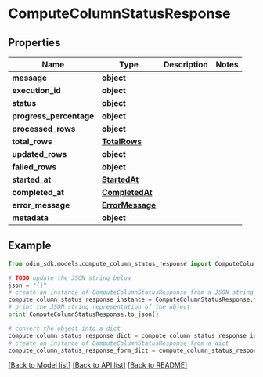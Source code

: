 # ComputeColumnStatusResponse


## Properties

Name | Type | Description | Notes
------------ | ------------- | ------------- | -------------
**message** | **object** |  | 
**execution_id** | **object** |  | 
**status** | **object** |  | 
**progress_percentage** | **object** |  | 
**processed_rows** | **object** |  | 
**total_rows** | [**TotalRows**](TotalRows.md) |  | 
**updated_rows** | **object** |  | 
**failed_rows** | **object** |  | 
**started_at** | [**StartedAt**](StartedAt.md) |  | 
**completed_at** | [**CompletedAt**](CompletedAt.md) |  | 
**error_message** | [**ErrorMessage**](ErrorMessage.md) |  | 
**metadata** | **object** |  | 

## Example

```python
from odin_sdk.models.compute_column_status_response import ComputeColumnStatusResponse

# TODO update the JSON string below
json = "{}"
# create an instance of ComputeColumnStatusResponse from a JSON string
compute_column_status_response_instance = ComputeColumnStatusResponse.from_json(json)
# print the JSON string representation of the object
print ComputeColumnStatusResponse.to_json()

# convert the object into a dict
compute_column_status_response_dict = compute_column_status_response_instance.to_dict()
# create an instance of ComputeColumnStatusResponse from a dict
compute_column_status_response_form_dict = compute_column_status_response.from_dict(compute_column_status_response_dict)
```
[[Back to Model list]](../README.md#documentation-for-models) [[Back to API list]](../README.md#documentation-for-api-endpoints) [[Back to README]](../README.md)


